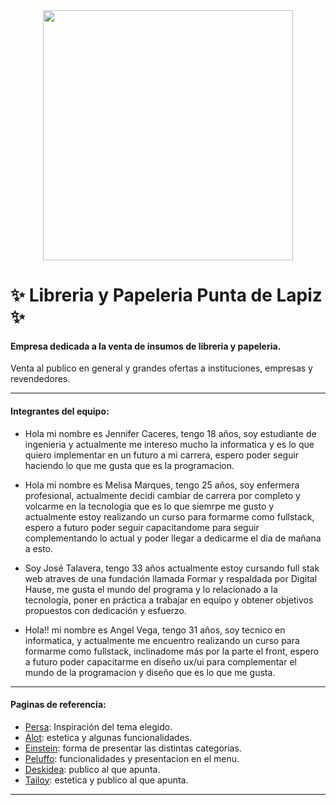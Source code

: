 <div align="center"><img src="https://user-images.githubusercontent.com/87153934/127405638-73787833-5dbf-4e68-8d5c-cd8f6d591deb.png" width="400"></div>

# ✨ Libreria y Papeleria Punta de Lapiz ✨
#### Empresa dedicada a la venta de insumos de libreria y papeleria.
Venta al publico en general y grandes ofertas a instituciones, empresas y revendedores.

***
#### Integrantes del equipo:
- Hola mi nombre es Jennifer Caceres, tengo 18 años, soy estudiante de ingenieria y actualmente me intereso mucho la informatica y es lo que quiero implementar en un futuro a mi carrera, espero poder seguir haciendo lo que me gusta que es la programacion.

- Hola mi nombre es Melisa Marques, tengo 25 años, soy enfermera profesional, actualmente decidi cambiar de carrera por completo y volcarme en la tecnologia que es lo que siemrpe me gusto y actualmente estoy realizando un curso para formarme como fullstack, espero a futuro poder seguir capacitandome para seguir complementando lo actual y poder llegar a dedicarme el dia de mañana a esto.

- Soy José Talavera, tengo 33 años actualmente  estoy cursando full stak web atraves de una fundación llamada Formar y respaldada por Digital Hause, me gusta el mundo del programa y lo relacionado a la tecnología, poner en práctica a trabajar en equipo y obtener objetivos propuestos con dedicación y esfuerzo.

- Hola!! mi nombre es Angel  Vega, tengo 31 años, soy tecnico en informatica, y actualmente me encuentro realizando un curso para formarme como fullstack, inclinadome más por la parte el front, espero a futuro poder capacitarme en diseño ux/ui para complementar el mundo de la programacion y diseño que es lo que me gusta.

***
#### Paginas de referencia:

- [Persa](https://libreriapersa.com/ "Persa"): Inspiración del tema elegido.
- [Alot](https://www.alot.com.ar "Alot"): estetica y algunas funcionalidades.
- [Einstein](https://einsteinlibreria.com.ar/ "Einstein"): forma de presentar las distintas categorias.
- [Peluffo](https://libreriapeluffo.com.ar "Peluffo"): funcionalidades y presentacion en el menu.
- [Deskidea](https://www.deskidea.com "Deskidea"): publico al que apunta.
- [Tailoy](https://www.tailoy.com.pe/ "Tailoy"): estetica y publico al que apunta.

***
